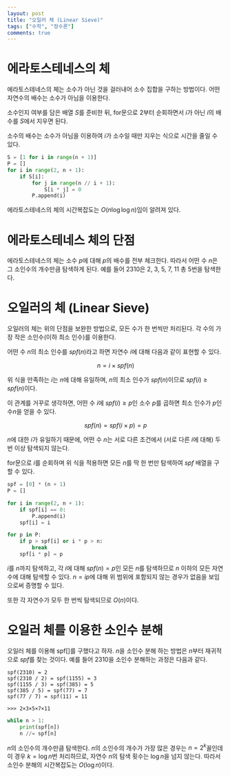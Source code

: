 ```yaml
---
layout: post
title: "오일러 체 (Linear Sieve)"
tags: ["수학", "정수론"]
comments: true
--- 
```


# 에라토스테네스의 체 

에라토스테네스의 체는 소수가 아닌 것을 걸러내어 소수 집합을 구하는 방법이다. 어떤 자연수의 배수는 소수가 아님을 이용한다. 

소수인지 여부를 담은 배열 $S$를 준비한 뒤, for문으로 2부터 순회하면서 $i$가 아닌 $i$의 배수를 $S$에서 지우면 된다. 

소수의 배수는 소수가 아님을 이용하여 $i$가 소수일 때만 지우는 식으로 시간을 줄일 수 있다. 

```python
S = [1 for i in range(n + 1)]
P = []
for i in range(2, n + 1):
    if S[i]:
        for j in range(n // i + 1):
            S[i * j] = 0
        P.append(i)
``` 

에라토스테네스의 체의 시간복잡도는 $O(n \log{\log{n}})$임이 알려져 있다. 

# 에라토스테네스 체의 단점 

에라토스테네스의 체는 소수 $p$에 대해 $p$의 배수를 전부 체크한다. 따라서 어떤 수 $n$은 그 소인수의 개수만큼 탐색하게 된다. 예를 들어 2310은 2, 3, 5, 7, 11 총 5번을 탐색한다. 

# 오일러의 체 (Linear Sieve) 

오일러의 체는 위의 단점을 보완한 방법으로, 모든 수가 한 번씩만 처리된다. 각 수의 가장 작은 소인수(이하 최소 인수)를 이용한다. 

어떤 수 $n$의 최소 인수를 $spf(n)$라고 하면 자연수 $i$에 대해 다음과 같이 표현할 수 있다. 

$$ n = i \times spf(n) $$ 

위 식을 만족하는 $i$는 $n$에 대해 유일하며, $n$의 최소 인수가 $spf(n)$이므로 $spf(i) \geq spf(n)$이다. 

이 관계를 거꾸로 생각하면, 어떤 수 $i$에 $spf(i) \geq p$인 소수 $p$를 곱하면 최소 인수가 $p$인 수$n$을 얻을 수 있다. 

$$ spf(n) = spf(i \times p) = p $$ 

$n$에 대한 $i$가 유일하기 때문에, 어떤 수 $n$는 서로 다른 조건에서 (서로 다른 $i$에 대해) 두 번 이상 탐색되지 않는다. 

for문으로 $i$를 순회하며 위 식을 적용하면 모든 $n$를 딱 한 번만 탐색하여 $spf$ 배열을 구할 수 있다. 

```python
spf = [0] * (n + 1)
P = []

for i in range(2, n + 1):
    if spf[i] == 0:
        P.append(i)
    spf[i] = i

for p in P:
    if p > spf[i] or i * p > n:
        break
    spf[i * p] = p
``` 

$i$를 $n$까지 탐색하고, 각 $i$에 대해 $spf(n) = p$인 모든 $n$를 탐색하므로 $n$ 이하의 모든 자연수에 대해 탐색할 수 있다. $n = ip$에 대해 위 범위에 포함되지 않는 경우가 없음을 보임으로써 증명할 수 있다. 

또한 각 자연수가 모두 한 번씩 탐색되므로 $O(n)$이다. 

# 오일러 체를 이용한 소인수 분해 

오일러 체를 이용해 spf[]를 구했다고 하자. $n$을 소인수 분해 하는 방법은 $n$부터 재귀적으로 $spf$를 찾는 것이다. 예를 들어 2310을 소인수 분해하는 과정은 다음과 같다.

```
spf(2310) = 2
spf(2310 / 2) = spf(1155) = 3
spf(1155 / 3) = spf(385) = 5
spf(385 / 5) = spf(77) = 7
spf(77 / 7) = spf(11) = 11

>>> 2×3×5×7×11
```

```python
while n > 1:
    print(spf[n])
    n //= spf[n]
```

$n$의 소인수의 개수만큼 탐색한다. $n$의 소인수의 개수가 가장 많은 경우는 $n = 2^k$꼴인데 이 경우 $k = \log{n}$번 처리하므로, 자연수 $n$의 탐색 횟수는 $\log{n}$을 넘지 않는다. 따라서 소인수 분해의 시간복잡도는 $O(\log{n})$이다.
